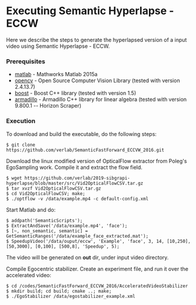 # Executing Semantic Hyperlapse - ECCW

Here we describe the steps to generate the hyperlapsed version of a input video using Semantic Hyperlapse - ECCW.

### Prerequisites ###

* [matlab](https://www.mathworks.com/products/matlab.html) - Mathworks Matlab 2015a
* [opencv](https://github.com/opencv/opencv) - Open Source Computer Vision Library (tested with version 2.4.13.7)
* [boost](https://www.boost.org/) - Boost C++ library (tested with version 1.5)
* [armadillo](http://arma.sourceforge.net/) - Armadillo C++ library for linear algebra (tested with version 9.800.1 -- Horizon Scraper)

### Execution ###

To download and build the executable, do the following steps:

```
$ git clone https://github.com/verlab/SemanticFastForward_ECCVW_2016.git
```
Download the linux modified version of OpticalFlow extractor from Poleg's EgoSampling work. Compile it and extract the flow field.

```
$ wget https://github.com/verlab/2019-sibgrapi-hyperlapse/blob/master/src/Vid2OpticalFlowCSV.tar.gz
$ tar xvzf Vid2OpticalFlowCSV.tar.gz
$ cd Vid2OpticalFlowCSV; make;
$ ./optflow -v /data/example.mp4 -c default-config.xml
```

Start Matlab and do:

```
$ addpath('SemanticScripts');
$ ExtractAndSave('/data/example.mp4', 'face');
$ [~, non_semantic, semantic] = GetSemanticRanges('/data/example_face_extracted.mat');
$ SpeedupVideo('/data/ouput/eccw', 'Example', 'face', 3, 14, [10,250], [50,3000], [0,100], [500,8], 'Speedup', 5);
```

The video will be generated on **out** dir, under input video directory.

Compile Egocentric stabilizer. Create an experiment file, and run it over the accelerated video:

```
$ cd /codes/SemanticFastForward_ECCVW_2016/AcceleratedVideoStabilizer
$ mkdir build; cd build; cmake ..; make;
$ ./EgoStabilizer /data/egostabilizer_example.xml
```
